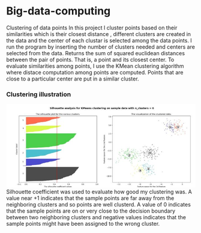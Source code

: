 # Big-data-computing
Clustering of data points
In this project I cluster points based on their similarities which is their closest distance , different clusters are created in the data and the center of each clustar is selected among the data points.
I run the program by inserting the number of clusters needed and centers are selected from the data.
Returns the sum of squared euclidean distances between the pair of points. That is, a point and its closest center.
To evaluate similarities among points, I use the KMean clustering algorithm where distace computation among points are computed.  Points that are close to a particular center are put in a similar cluster.
### Clustering illustration <br>
![BER](clustering.JPG)
Silhouette coefficient was used to evaluate how good my clustering was. A value near +1 indicates that the sample points are far away from the neighboring clusters and so points are well clusterd. A value of 0 indicates that the sample points are on or very close to the decision boundary between two neighboring clusters and negative values indicates that the sample points might have been assigned to the wrong cluster.
